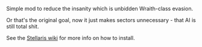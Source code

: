 Simple mod to reduce the insanity which is unbidden Wraith-class evasion.

Or that's the original goal, now it just makes sectors unnecessary - that AI is still total shit.

See the [Stellaris wiki](http://www.stellariswiki.com/Modding) for more info on how to install.
